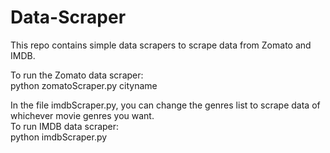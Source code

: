 # Data-Scraper
This repo contains simple data scrapers to scrape data from Zomato and IMDB.

To run the Zomato data scraper: <br/>
python zomatoScraper.py cityname <br/>

In the file imdbScraper.py, you can change the genres list to scrape data of whichever movie genres you want. <br/>
To run IMDB data scraper: <br/>
python imdbScraper.py
